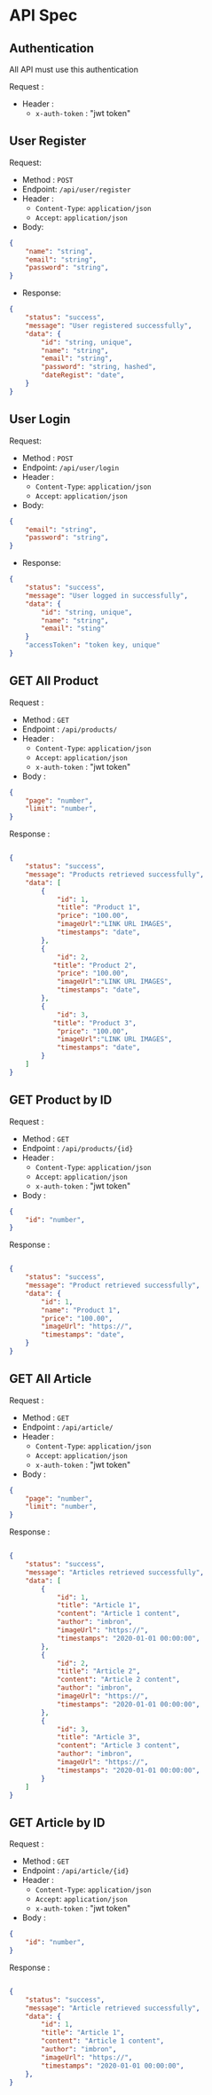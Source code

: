 
# API Spec

## Authentication

All API must use this authentication

Request :
- Header :
    - `x-auth-token` : "jwt token"


## User Register

Request: 

- Method : `POST`
- Endpoint: `/api/user/register`
- Header :
    - `Content-Type`: `application/json`
    - `Accept`: `application/json`
- Body: 
```json
{
    "name": "string",
    "email": "string",
    "password": "string",
}
```

- Response:
```json
{
    "status": "success",
    "message": "User registered successfully",
    "data": {
        "id": "string, unique",
        "name": "string",
        "email": "string",
        "password": "string, hashed",
        "dateRegist": "date",
    }
}

```

## User Login

Request: 

- Method : `POST`
- Endpoint: `/api/user/login`
- Header :
    - `Content-Type`: `application/json`
    - `Accept`: `application/json`
- Body: 
```json
{
    "email": "string",
    "password": "string",
}
```

- Response:
```json
{
    "status": "success",
    "message": "User logged in successfully",
    "data": {
        "id": "string, unique",
        "name": "string",
        "email": "sting"
    }
    "accessToken": "token key, unique"
}

```

## GET All Product 

Request : 
- Method : `GET`
- Endpoint : `/api/products/`
- Header :
    - `Content-Type`: `application/json`
    - `Accept`: `application/json`
    - `x-auth-token` : "jwt token"
- Body :

```json 
{
    "page": "number",
    "limit": "number",
}
```

Response :

```json 

{
    "status": "success",
    "message": "Products retrieved successfully",
    "data": [
        {
            "id": 1,
            "title": "Product 1",
            "price": "100.00",
            "imageUrl":"LINK URL IMAGES",
            "timestamps": "date",
        },
        {
            "id": 2,
           "title": "Product 2",
            "price": "100.00",
            "imageUrl":"LINK URL IMAGES",
            "timestamps": "date",
        },
        {
            "id": 3,
           "title": "Product 3",
            "price": "100.00",
            "imageUrl":"LINK URL IMAGES",
            "timestamps": "date",
        }
    ]
}
```
## GET Product by ID

Request : 
- Method : `GET`
- Endpoint : `/api/products/{id}`
- Header :
    - `Content-Type`: `application/json`
    - `Accept`: `application/json`
    - `x-auth-token` : "jwt token"
- Body :

```json 
{
    "id": "number",
}
```

Response :

```json 

{
    "status": "success",
    "message": "Product retrieved successfully",
    "data": {
        "id": 1,
        "name": "Product 1",
        "price": "100.00",
        "imageUrl": "https://",
        "timestamps": "date",
    }
}
```
## GET All Article

Request : 
- Method : `GET`
- Endpoint : `/api/article/`
- Header :
    - `Content-Type`: `application/json`
    - `Accept`: `application/json`
    - `x-auth-token` : "jwt token"
- Body :

```json 
{
    "page": "number",
    "limit": "number",
}
```

Response :

```json 

{
    "status": "success",
    "message": "Articles retrieved successfully",
    "data": [
        {
            "id": 1,
            "title": "Article 1",
            "content": "Article 1 content",
            "author": "imbron",
            "imageUrl": "https://",
            "timestamps": "2020-01-01 00:00:00",
        },
        {
            "id": 2,
            "title": "Article 2",
            "content": "Article 2 content",
            "author": "imbron",
            "imageUrl": "https://",
            "timestamps": "2020-01-01 00:00:00",
        },
        {
            "id": 3,
            "title": "Article 3",
            "content": "Article 3 content",
            "author": "imbron",
            "imageUrl": "https://",
            "timestamps": "2020-01-01 00:00:00",
        }
    ]
}
```
## GET Article by ID

Request : 
- Method : `GET`
- Endpoint : `/api/article/{id}`
- Header :
    - `Content-Type`: `application/json`
    - `Accept`: `application/json`
    - `x-auth-token` : "jwt token"
- Body :

```json 
{
    "id": "number",
}
```

Response :

```json 

{
    "status": "success",
    "message": "Article retrieved successfully",
    "data": {
        "id": 1,
        "title": "Article 1",
        "content": "Article 1 content",
        "author": "imbron",
        "imageUrl": "https://",
        "timestamps": "2020-01-01 00:00:00",
    },
}
```

